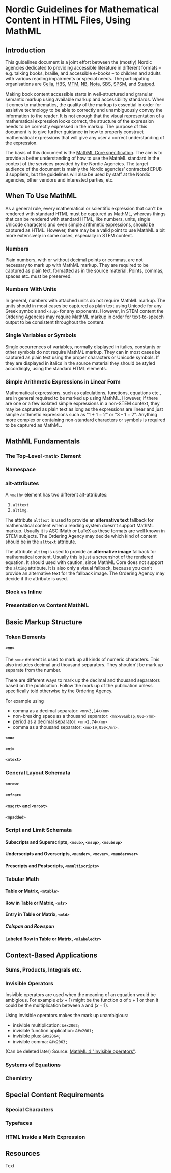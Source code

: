 # Nordic Guidelines for Mathematical Content in HTML Files, Using MathML

## Introduction

This guidelines document is a joint effort between the (mostly) Nordic agencies dedicated to providing accessible literature in different formats – e.g. talking books, braille, and accessible e-books – to children and adults with various reading impairments or special needs. The participating organisations are [Celia](https://www.celia.fi/), [HBS](https://hbs.is/), [MTM](https://mtm.se), [NB](https://www.nb.no/), [Nota](https://nota.dk/), [SBS](https://www.sbs.ch/), [SPSM](https://www.spsm.se/), and [Statped](http://statped.no/).

Making book content accessible starts in well-structured and granular semantic markup using available markup and accessibility standards. When it comes to mathematics, the quality of the markup is essential in order for assistive technology to be able to correctly and unambiguously convey the information to the reader. It is not enough that the visual representation of a mathematical expression looks correct, the structure of the expression needs to be correctly expressed in the markup. The purpose of this document is to give further guidance in how to properly construct mathematical expressions that will give any user a correct understanding of the expression.

The basis of this document is the [MathML Core specification](https://www.w3.org/TR/mathml-core/). The aim is to provide a better understanding of how to use the MathML standard in the context of the services provided by the Nordic Agencies. The target audience of the document is mainly the Nordic agencies’ contracted EPUB 3 suppliers, but the guidelines will also be used by staff at the Nordic agencies, other vendors and interested parties, etc.

## When To Use MathML <!--- maybe change wording later -->

As a general rule, every mathematical or scientific expression that can't be rendered with standard HTML must be captured as MathML, whereas things that can be rendered with standard HTML, like numbers, units, single Unicode characters and even simple arithmetic expressions, should be captured as HTML. However, there may be a valid point to use MathML a bit more extensively in some cases, especially in STEM content.    

### Numbers

Plain numbers, with or without decimal points or commas, are not necessary to mark up with MathML markup. They are required to be captured as plain text, formatted as in the source material. Points, commas, spaces etc. must be preserved.

### Numbers With Units

In general, numbers with attached units do not require MathML markup. The units should in most cases be captured as plain text using Unicode for any Greek symbols and `<sup>` for any exponents. However, in STEM content the Ordering Agencies may require MathML markup in order for text-to-speech output to be consistent throughout the content.

### Single Variables or Symbols

Single occurrences of variables, normally displayed in italics, constants or other symbols do not require MathML markup. They can in most cases be captured as plain text using the proper characters or Unicode symbols. If they are displayed in italics in the source material they should be styled accordingly, using the standard HTML elements.

### Simple Arithmetic Expressions in Linear Form

Mathematical expressions, such as calculations, functions, equations etc., are in general required to be marked up using MathML. However, if there are one or a few isolated simple expressions in a non-STEM context, they may be captured as plain text as long as the expressions are linear and just simple arithmetic expressions such as "1 + 1 = 2" or "3 - 1 = 2". Anything more complex or containing non-standard characters or symbols is required to be captured as MathML.

## MathML Fundamentals

### The Top-Level `<math>` Element

### Namespace

### alt-attributes

A `<math>` element has two different alt-attributes:
1. `alttext`
2. `altimg`.

The attribute `alttext` is used to provide an **alternative text** fallback for mathematical content when a reading system doesn't support MathML markup. Usually it is ASCIIMath or LaTeX as these formats are well known in STEM subjects. The Ordering Agency may decide which kind of content should be in the `alttext` attribute.

The attribute `altimg` is used to provide an **alternative image** fallback for mathematical content. Usually this is just a screenshot of the rendered equation. It should used with caution, since MathML Core does not support the `altimg` attribute. It is also only a visual fallback, because you can't provide an alternative text for the fallback image. The Ordering Agency may decide if the attribute is used.

### Block vs Inline

<!--- displaystyle="true" for block -->

### Presentation vs Content MathML

<!--- Next section is completely based on Presentation MathML -->

## Basic Markup Structure

### Token Elements

#### `<mn>`

The `<mn>` element is used to mark up all kinds of numeric characters. This also includes decimal and thousand separators. They shouldn't be mark up separate from the number.

There are different ways to mark up the decimal and thousand separators based on the publication. Follow the mark up of the publication unless specifically told otherwise by the Ordering Agency.


For example using 
- comma as a decimal separator: `<mn>3,14</mn>`
- non-breaking space as a thousand separator: `<mn>89&nbsp;000</mn>`
- period as a decimal separator: `<mn>2.74</mn>`
- comma as a thousand separator: `<mn>19,050</mn>`.

#### `<mo>`

#### `<mi>`

#### `<mtext>`

### General Layout Schemata

#### `<mrow>`

#### `<mfrac>`

#### `<msqrt>` and `<mroot>`

#### `<mpadded>` <!--- test with MathCAT first -->

### Script and Limit Schemata

#### Subscripts and Superscripts, `<msub>`, `<msup>`, `<msubsup>`

#### Underscripts and Overscripts, `<munder>`, `<mover>`, `<munderover>`

#### Prescripts and Postscripts, `<mmultiscripts>`

### Tabular Math

#### Table or Matrix, `<mtable>`

#### Row in Table or Matrix, `<mtr>`

#### Entry in Table or Matrix, `<mtd>`

##### Colspan and Rowspan

#### Labeled Row in Table or Matrix, `<mlabeledtr>` <!--- needs investigating -->

## Context-Based Applications <!--- maybe change wording later -->

### Sums, Products, Integrals etc.

### Invisible Operators

Insivible operators are used when the meaning of an equation would be ambigious. For example $a(x+1)$ might be the function $a$ of $x+1$ or then it could be the multiplication between a and $(x+1)$.

Using invisible operators makes the mark up unambigious:

- insivible multiplication: `&#x2062;`
- invisible function application: `&#x2061;`
- invisible plus: `&#x2064;`
- invisible comma: `&#x2063;`

(Can be deleted later) Source: [MathML 4 "Invisible operators"](https://www.w3.org/TR/mathml4/#presm_invisibleops).

### Systems of Equations

### Chemistry

<!--- these are examples, must fill section with more -->

## Special Content Requirements

### Special Characters

### Typefaces

### HTML Inside a Math Expression

## Resources

Text
